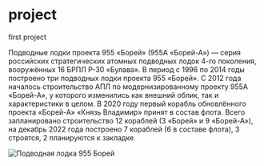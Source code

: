 # project
first project

Подводные лодки проекта 955 «Борей» (955А «Борей-А») — серия российских стратегических атомных подводных лодок 4-го поколения, вооружённых 16 БРПЛ Р-30 «Булава». В период с 1996 по 2014 годы построено три подводных лодки проекта 955 «Борей». С 2012 года началось строительство АПЛ по модернизированному проекту 955А «Борей-А», у которого изменились как внешний облик, так и характеристики в целом. В 2020 году первый корабль обновлённого проекта «Борей-А» «Князь Владимир» принят в состав флота. Всего запланировано строительство 12 кораблей (3 «Борей» и 9 «Борей-А»), на декабрь 2022 года построено 7 кораблей (6 в составе флота), 3 строятся, 2 планируются к закладке.

![Подводная лодка 955 Борей](https://upload.wikimedia.org/wikipedia/commons/thumb/f/f5/%C2%AB%D0%90%D0%BB%D0%B5%D0%BA%D1%81%D0%B0%D0%BD%D0%B4%D1%80_%D0%9D%D0%B5%D0%B2%D1%81%D0%BA%D0%B8%D0%B9%C2%BB_%D0%B2_%D0%92%D0%B8%D0%BB%D1%8E%D1%87%D0%B8%D0%BD%D1%81%D0%BA%D0%B5.jpg/274px-%C2%AB%D0%90%D0%BB%D0%B5%D0%BA%D1%81%D0%B0%D0%BD%D0%B4%D1%80_%D0%9D%D0%B5%D0%B2%D1%81%D0%BA%D0%B8%D0%B9%C2%BB_%D0%B2_%D0%92%D0%B8%D0%BB%D1%8E%D1%87%D0%B8%D0%BD%D1%81%D0%BA%D0%B5.jpg)
